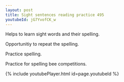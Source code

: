 ```yaml
---
layout: post
title: Sight sentences reading practice 495
youtubeId: jG7YvofCK_w
---
```

 
 
Helps to learn sight words and their spelling.

Opportunitiy to repeat the spelling. 

Practice spelling. 
 
Practice for spelling bee competitions. 
 
{% include youtubePlayer.html id=page.youtubeId %}
 
 
